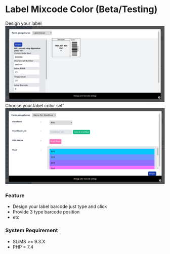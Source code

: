# Label Mixcode Color (Beta/Testing)
Design your label
![preview](./preview.png)
Choose your label color self
![preview](./preview2.png)

### Feature
* Design your label barcode just type and click
* Provide 3 type barcode position
* etc

### System Requirement
* SLiMS >= 9.3.X
* PHP = 7.4